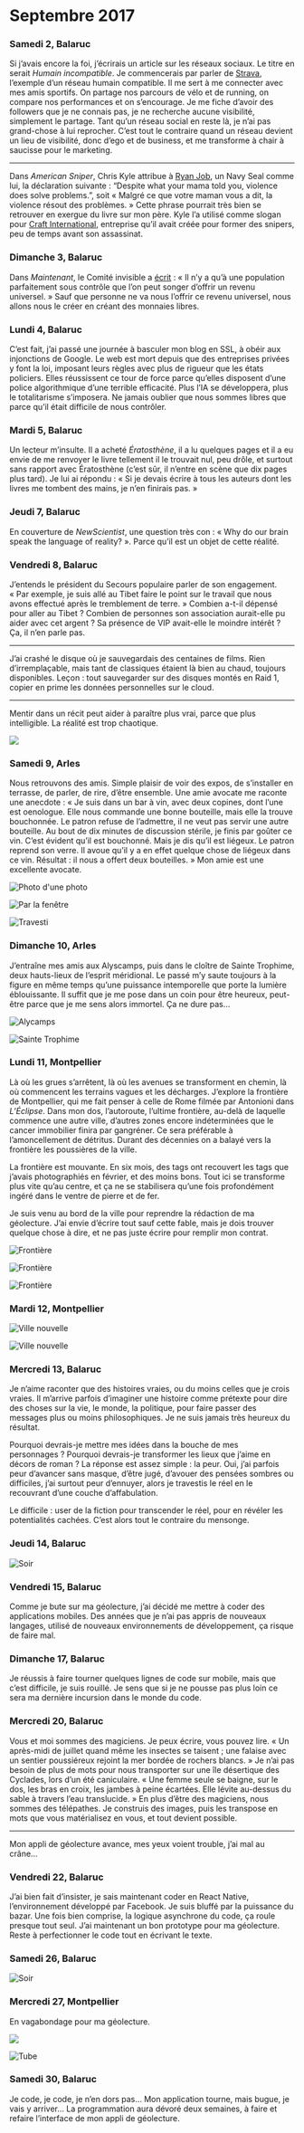 # Septembre 2017



### Samedi 2, Balaruc

Si j’avais encore la foi, j’écrirais un article sur les réseaux sociaux. Le titre en serait *Humain incompatible*. Je commencerais par parler de [Strava](https://www.strava.com/athletes/18278258), l’exemple d’un réseau humain compatible. Il me sert à me connecter avec mes amis sportifs. On partage nos parcours de vélo et de running, on compare nos performances et on s’encourage. Je me fiche d’avoir des followers que je ne connais pas, je ne recherche aucune visibilité, simplement le partage. Tant qu’un réseau social en reste là, je n’ai pas grand-chose à lui reprocher. C’est tout le contraire quand un réseau devient un lieu de visibilité, donc d’ego et de business, et me transforme à chair à saucisse pour le marketing.

---

Dans *American Sniper*, Chris Kyle attribue à [Ryan Job](http://archive.azcentral.com/news/articles/20111130navy-seal-ryan-job-portrait-determination-tragedy.html), un Navy Seal comme lui, la déclaration suivante : “Despite what your mama told you, violence does solve problems.”, soit « Malgré ce que votre maman vous a dit, la violence résout des problèmes. » Cette phrase pourrait très bien se retrouver en exergue du livre sur mon père. Kyle l’a utilisé comme slogan pour [Craft International](http://thecraft.com/), entreprise qu’il avait créée pour former des snipers, peu de temps avant son assassinat.

### Dimanche 3, Balaruc

Dans *Maintenant*, le Comité invisible a [écrit](https://scinfolex.com/2017/08/31/le-comite-invisible-et-les-communs-pourrons-nous-encore-etre-amis) : « Il n’y a qu’à une population parfaitement sous contrôle que l’on peut songer d’offrir un revenu universel. » Sauf que personne ne va nous l’offrir ce revenu universel, nous allons nous le créer en créant des monnaies libres.

### Lundi 4, Balaruc

C’est fait, j’ai passé une journée à basculer mon blog en SSL, à obéir aux injonctions de Google. Le web est mort depuis que des entreprises privées y font la loi, imposant leurs règles avec plus de rigueur que les états policiers. Elles réussissent ce tour de force parce qu’elles disposent d’une police algorithmique d’une terrible efficacité. Plus l’IA se développera, plus le totalitarisme s’imposera. Ne jamais oublier que nous sommes libres que parce qu’il était difficile de nous contrôler.

### Mardi 5, Balaruc

Un lecteur m’insulte. Il a acheté *Ératosthène*, il a lu quelques pages et il a eu envie de me renvoyer le livre tellement il le trouvait nul, peu drôle, et surtout sans rapport avec Ératosthène (c’est sûr, il n’entre en scène que dix pages plus tard). Je lui ai répondu : « Si je devais écrire à tous les auteurs dont les livres me tombent des mains, je n’en finirais pas. »

### Jeudi 7, Balaruc

En couverture de *NewScientist*, une question très con : « Why do our brain speak the language of reality? ». Parce qu’il est un objet de cette réalité.

### Vendredi 8, Balaruc

J’entends le président du Secours populaire parler de son engagement. « Par exemple, je suis allé au Tibet faire le point sur le travail que nous avons effectué après le tremblement de terre. » Combien a-t-il dépensé pour aller au Tibet ? Combien de personnes son association aurait-elle pu aider avec cet argent ? Sa présence de VIP avait-elle le moindre intérêt ? Ça, il n’en parle pas.

---

J’ai crashé le disque où je sauvegardais des centaines de films. Rien d’irremplaçable, mais tant de classiques étaient là bien au chaud, toujours disponibles. Leçon : tout sauvegarder sur des disques montés en Raid 1, copier en prime les données personnelles sur le cloud.

---

Mentir dans un récit peut aider à paraître plus vrai, parce que plus intelligible. La réalité est trop chaotique.

![](https://tcrouzet.com/images_tc/2017/10/20170908_1.jpg)

### Samedi 9, Arles

Nous retrouvons des amis. Simple plaisir de voir des expos, de s’installer en terrasse, de parler, de rire, d’être ensemble. Une amie avocate me raconte une anecdote : « Je suis dans un bar à vin, avec deux copines, dont l’une est oenologue. Elle nous commande une bonne bouteille, mais elle la trouve bouchonnée. Le patron refuse de l’admettre, il ne veut pas servir une autre bouteille. Au bout de dix minutes de discussion stérile, je finis par goûter ce vin. C’est évident qu’il est bouchonné. Mais je dis qu’il est liégeux. Le patron reprend son verre. Il avoue qu’il y a en effet quelque chose de liégeux dans ce vin. Résultat : il nous a offert deux bouteilles. » Mon amie est une excellente avocate.

![Photo d'une photo](https://tcrouzet.com/images_tc/2017/10/20170909_1.jpg)

![Par la fenêtre](https://tcrouzet.com/images_tc/2017/10/20170909_2.jpg)

![Travesti](https://tcrouzet.com/images_tc/2017/10/20170910_1.jpg)

### Dimanche 10, Arles

J’entraîne mes amis aux Alyscamps, puis dans le cloître de Sainte Trophime, deux hauts-lieux de l’esprit méridional. Le passé m’y saute toujours à la figure en même temps qu’une puissance intemporelle que porte la lumière éblouissante. Il suffit que je me pose dans un coin pour être heureux, peut-être parce que je me sens alors immortel. Ça ne dure pas…

![Alycamps](https://tcrouzet.com/images_tc/2017/10/20170910_2.jpg)

![Sainte Trophime](https://tcrouzet.com/images_tc/2017/10/20170910_3.jpg)

### Lundi 11, Montpellier

Là où les grues s’arrêtent, là où les avenues se transforment en chemin, là où commencent les terrains vagues et les décharges. J’explore la frontière de Montpellier, qui me fait penser à celle de Rome filmée par Antonioni dans *L’Éclipse*. Dans mon dos, l’autoroute, l’ultime frontière, au-delà de laquelle commence une autre ville, d’autres zones encore indéterminées que le cancer immobilier finira par gangréner. Ce sera préférable à l’amoncellement de détritus. Durant des décennies on a balayé vers la frontière les poussières de la ville.

La frontière est mouvante. En six mois, des tags ont recouvert les tags que j’avais photographiés en février, et des moins bons. Tout ici se transforme plus vite qu’au centre, et ça ne se stabilisera qu’une fois profondément ingéré dans le ventre de pierre et de fer.

Je suis venu au bord de la ville pour reprendre la rédaction de ma géolecture. J’ai envie d’écrire tout sauf cette fable, mais je dois trouver quelque chose à dire, et ne pas juste écrire pour remplir mon contrat.

![Frontière](https://tcrouzet.com/images_tc/2017/10/20170911_1.jpg)

![Frontière](https://tcrouzet.com/images_tc/2017/10/20170911_2.jpg)

![Frontière](https://tcrouzet.com/images_tc/2017/10/20170911_3.jpg)

### Mardi 12, Montpellier

![Ville nouvelle](https://tcrouzet.com/images_tc/2017/10/20170912_1.jpg)

![Ville nouvelle](https://tcrouzet.com/images_tc/2017/10/20170912_2.jpg)

### Mercredi 13, Balaruc

Je n’aime raconter que des histoires vraies, ou du moins celles que je crois vraies. Il m’arrive parfois d’imaginer une histoire comme prétexte pour dire des choses sur la vie, le monde, la politique, pour faire passer des messages plus ou moins philosophiques. Je ne suis jamais très heureux du résultat.

Pourquoi devrais-je mettre mes idées dans la bouche de mes personnages ? Pourquoi devrais-je transformer les lieux que j’aime en décors de roman ? La réponse est assez simple : la peur. Oui, j’ai parfois peur d’avancer sans masque, d’être jugé, d’avouer des pensées sombres ou difficiles, j’ai surtout peur d’ennuyer, alors je travestis le réel en le recouvrant d’une couche d’affabulation.

Le difficile : user de la fiction pour transcender le réel, pour en révéler les potentialités cachées. C’est alors tout le contraire du mensonge.

### Jeudi 14, Balaruc

![Soir](https://tcrouzet.com/images_tc/2017/10/20170914_1.jpg)

### Vendredi 15, Balaruc

Comme je bute sur ma géolecture, j’ai décidé me mettre à coder des applications mobiles. Des années que je n’ai pas appris de nouveaux langages, utilisé de nouveaux environnements de développement, ça risque de faire mal.

### Dimanche 17, Balaruc

Je réussis à faire tourner quelques lignes de code sur mobile, mais que c’est difficile, je suis rouillé. Je sens que si je ne pousse pas plus loin ce sera ma dernière incursion dans le monde du code.

### Mercredi 20, Balaruc

Vous et moi sommes des magiciens. Je peux écrire, vous pouvez lire. « Un après-midi de juillet quand même les insectes se taisent ; une falaise avec un sentier poussiéreux rejoint la mer bordée de rochers blancs. » Je n’ai pas besoin de plus de mots pour nous transporter sur une île désertique des Cyclades, lors d’un été caniculaire. « Une femme seule se baigne, sur le dos, les bras en croix, les jambes à peine écartées. Elle lévite au-dessus du sable à travers l’eau translucide. » En plus d’être des magiciens, nous sommes des télépathes. Je construis des images, puis les transpose en mots que vous matérialisez en vous, et tout devient possible.

---

Mon appli de géolecture avance, mes yeux voient trouble, j’ai mal au crâne…

### Vendredi 22, Balaruc

J’ai bien fait d’insister, je sais maintenant coder en React Native, l’environnement développé par Facebook. Je suis bluffé par la puissance du bazar. Une fois bien comprise, la logique asynchrone du code, ça roule presque tout seul. J’ai maintenant un bon prototype pour ma géolecture. Reste à perfectionner le code tout en écrivant le texte.

### Samedi 26, Balaruc

![Soir](https://tcrouzet.com/images_tc/2017/10/20170926_1.jpg)

### Mercredi 27, Montpellier

En vagabondage pour ma géolecture.

![](https://tcrouzet.com/images_tc/2017/10/20170927_1.jpg)

![Tube](https://tcrouzet.com/images_tc/2017/10/20170927_2.jpg)

### Samedi 30, Balaruc

Je code, je code, je n’en dors pas… Mon application tourne, mais bugue, je vais y arriver… La programmation aura dévoré deux semaines, à faire et refaire l’interface de mon appli de géolecture.